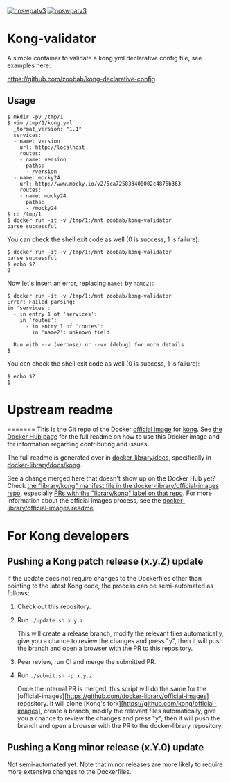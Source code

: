 [![noswpatv3](http://zoobab.wdfiles.com/local--files/start/noupcv3.jpg)](https://ffii.org/donate-now-to-save-europe-from-software-patents-says-ffii/)
[![noswpatv3](http://zoobab.wdfiles.com/local--files/start/noupcv3.jpg)](https://ffii.org/donate-now-to-save-europe-from-software-patents-says-ffii/)
# Kong-validator

A simple container to validate a kong.yml declarative config file, see examples here:

https://github.com/zoobab/kong-declarative-config

## Usage

```
$ mkdir -pv /tmp/1
$ vim /tmp/1/kong.yml
  _format_version: "1.1"
  services:
  - name: version
    url: http://localhost
    routes:
    - name: version
      paths:
      - /version
  - name: mocky24
    url: http://www.mocky.io/v2/5ca725833400002c4876b363
    routes:
    - name: mocky24
      paths:
      - /mocky24
$ cd /tmp/1
$ docker run -it -v /tmp/1:/mnt zoobab/kong-validator
parse successful
```

You can check the shell exit code as well (0 is success, 1 is failure):

```
$ docker run -it -v /tmp/1:/mnt zoobab/kong-validator
parse successful
$ echo $?
0
```

Now let's insert an error, replacing ```name:``` by ```name2:```:

```
$ docker run -it -v /tmp/1:/mnt zoobab/kong-validator
Error: Failed parsing:
in 'services':
  - in entry 1 of 'services':
    in 'routes':
      - in entry 1 of 'routes':
        in 'name2': unknown field

  Run with --v (verbose) or --vv (debug) for more details
$ 
```

You can check the shell exit code as well (0 is success, 1 is failure):

```
$ echo $?
1
```
# Upstream readme

=======
This is the Git repo of the Docker
[official image](https://docs.docker.com/docker-hub/official_repos/) for
[kong](https://registry.hub.docker.com/_/kong/).
See [the Docker Hub page](https://registry.hub.docker.com/_/kong/)
for the full readme on how to use this Docker image and for information
regarding contributing and issues.

The full readme is generated over in [docker-library/docs](https://github.com/docker-library/docs),
specifically in [docker-library/docs/kong](https://github.com/docker-library/docs/tree/master/kong).

See a change merged here that doesn't show up on the Docker Hub yet?
Check [the "library/kong" manifest file in the docker-library/official-images
repo](https://github.com/docker-library/official-images/blob/master/library/kong),
especially [PRs with the "library/kong" label on that
repo](https://github.com/docker-library/official-images/labels/library%2Fkong). For more information about the official images process, see the [docker-library/official-images readme](https://github.com/docker-library/official-images/blob/master/README.md).

# For Kong developers

## Pushing a Kong patch release (x.y.Z) update

If the update does not require changes to the Dockerfiles other than
pointing to the latest Kong code, the process can be semi-automated as follows:

1. Check out this repository.

2. Run `./update.sh x.y.z`

   This will create a release branch, modify the relevant files automatically,
   give you a chance to review the changes and press "y", then
   it will push the branch and open a browser with the PR
   to this repository.

3. Peer review, run CI and merge the submitted PR.

4. Run `./submit.sh -p x.y.z`

   Once the internal PR is merged, this script will do the same
   for the [official-images][https://github.com/docker-library/official-images]
   repository. It will clone [Kong's fork][https://github.com/kong/official-images],
   create a branch, modify the relevant files automatically,
   give you a chance to review the changes and press "y", then
   it will push the branch and open a browser with the PR
   to the docker-library repository.

## Pushing a Kong minor release (x.Y.0) update

Not semi-automated yet. Note that minor releases are more likely to require more
extensive changes to the Dockerfiles.

